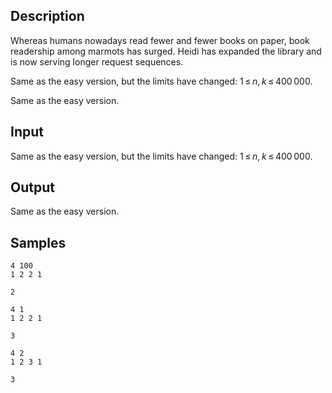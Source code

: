 ## Description

<div><p>Whereas humans nowadays read fewer and fewer books on paper, book readership among marmots has surged. Heidi has expanded the library and is now serving longer request sequences.</p></div><div class="input-specification"><p>Same as the easy version, but the limits have changed: <span class="tex-span">1 ≤ <i>n</i>, <i>k</i> ≤ 400 000</span>.</p></div><div class="output-specification"><p>Same as the easy version.</p></div>

## Input

<p>Same as the easy version, but the limits have changed: <span class="tex-span">1 ≤ <i>n</i>, <i>k</i> ≤ 400 000</span>.</p>

## Output

<p>Same as the easy version.</p>

## Samples

```input1
4 100
1 2 2 1

```

```output1
2

```






```input2
4 1
1 2 2 1

```

```output2
3

```






```input3
4 2
1 2 3 1

```

```output3
3

```



